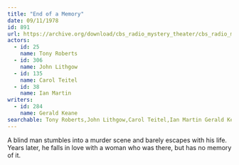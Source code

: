 ```yaml
---
title: "End of a Memory"
date: 09/11/1978
id: 891
url: https://archive.org/download/cbs_radio_mystery_theater/cbs_radio_mystery_theater-0851-0900.zip/cbs_radio_mystery_theater-0851-0900%2Fcbsrmt_0891_end_of_a_memory.mp3
actors:  
  - id: 25
    name: Tony Roberts  
  - id: 306
    name: John Lithgow  
  - id: 135
    name: Carol Teitel  
  - id: 38
    name: Ian Martin
writers:  
  - id: 284
    name: Gerald Keane
searchable: Tony Roberts,John Lithgow,Carol Teitel,Ian Martin Gerald Keane
---
```

A blind man stumbles into a murder scene and barely escapes with his life. Years later, he falls in love with a woman who was there, but has no memory of it.